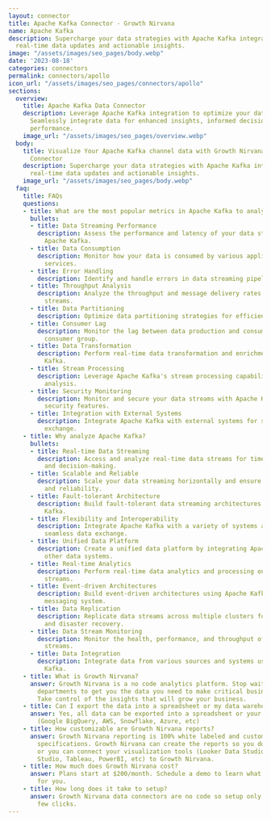 ```yaml
---
layout: connector
title: Apache Kafka Connector - Growth Nirvana
name: Apache Kafka
description: Supercharge your data strategies with Apache Kafka integration, unlocking
  real-time data updates and actionable insights.
image: "/assets/images/seo_pages/body.webp"
date: '2023-08-18'
categories: connectors
permalink: connectors/apollo
icon_url: "/assets/images/seo_pages/connectors/apollo"
sections:
  overview:
    title: Apache Kafka Data Connector
    description: Leverage Apache Kafka integration to optimize your data streaming.
      Seamlessly integrate data for enhanced insights, informed decisions, and improved
      performance.
    image_url: "/assets/images/seo_pages/overview.webp"
  body:
    title: Visualize Your Apache Kafka channel data with Growth Nirvana's Apache Kafka
      Connector
    description: Supercharge your data strategies with Apache Kafka integration, unlocking
      real-time data updates and actionable insights.
    image_url: "/assets/images/seo_pages/body.webp"
  faq:
    title: FAQs
    questions:
    - title: What are the most popular metrics in Apache Kafka to analyze?
      bullets:
      - title: Data Streaming Performance
        description: Assess the performance and latency of your data streaming using
          Apache Kafka.
      - title: Data Consumption
        description: Monitor how your data is consumed by various applications and
          services.
      - title: Error Handling
        description: Identify and handle errors in data streaming pipelines effectively.
      - title: Throughput Analysis
        description: Analyze the throughput and message delivery rates of your data
          streams.
      - title: Data Partitioning
        description: Optimize data partitioning strategies for efficient stream processing.
      - title: Consumer Lag
        description: Monitor the lag between data production and consumption for each
          consumer group.
      - title: Data Transformation
        description: Perform real-time data transformation and enrichment using Apache
          Kafka.
      - title: Stream Processing
        description: Leverage Apache Kafka's stream processing capabilities for data
          analysis.
      - title: Security Monitoring
        description: Monitor and secure your data streams with Apache Kafka's built-in
          security features.
      - title: Integration with External Systems
        description: Integrate Apache Kafka with external systems for seamless data
          exchange.
    - title: Why analyze Apache Kafka?
      bullets:
      - title: Real-time Data Streaming
        description: Access and analyze real-time data streams for timely actions
          and decision-making.
      - title: Scalable and Reliable
        description: Scale your data streaming horizontally and ensure high availability
          and reliability.
      - title: Fault-tolerant Architecture
        description: Build fault-tolerant data streaming architectures with Apache
          Kafka.
      - title: Flexibility and Interoperability
        description: Integrate Apache Kafka with a variety of systems and tools for
          seamless data exchange.
      - title: Unified Data Platform
        description: Create a unified data platform by integrating Apache Kafka with
          other data systems.
      - title: Real-time Analytics
        description: Perform real-time data analytics and processing on your data
          streams.
      - title: Event-driven Architectures
        description: Build event-driven architectures using Apache Kafka as a central
          messaging system.
      - title: Data Replication
        description: Replicate data streams across multiple clusters for redundancy
          and disaster recovery.
      - title: Data Stream Monitoring
        description: Monitor the health, performance, and throughput of your data
          streams.
      - title: Data Integration
        description: Integrate data from various sources and systems using Apache
          Kafka.
    - title: What is Growth Nirvana?
      answer: Growth Nirvana is a no code analytics platform. Stop waiting for other
        departments to get you the data you need to make critical business decisions.
        Take control of the insights that will grow your business.
    - title: Can I export the data into a spreadsheet or my data warehouse?
      answer: Yes, all data can be exported into a spreadsheet or your data warehouse
        (Google BigQuery, AWS, Snowflake, Azure, etc)
    - title: How customizable are Growth Nirvana reports?
      answer: Growth Nirvana reporting is 100% white labeled and customized to your
        specifications. Growth Nirvana can create the reports so you don’t have to
        or you can connect your visualization tools (Looker Data Studio/Google Data
        Studio, Tableau, PowerBI, etc) to Growth Nirvana.
    - title: How much does Growth Nirvana cost?
      answer: Plans start at $200/month. Schedule a demo to learn what plan is best
        for you.
    - title: How long does it take to setup?
      answer: Growth Nirvana data connectors are no code so setup only requires a
        few clicks.
---
```

